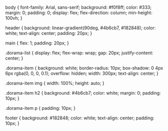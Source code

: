 body {
    font-family: Arial, sans-serif;
    background: #f0f8ff;
    color: #333;
    margin: 0;
    padding: 0;
    display: flex;
    flex-direction: column;
    min-height: 100vh;
}

header {
    background: linear-gradient(90deg, #4b6cb7, #182848);
    color: white;
    text-align: center;
    padding: 20px;
}

main {
    flex: 1;
    padding: 20px;
}

.dorama-list {
    display: flex;
    flex-wrap: wrap;
    gap: 20px;
    justify-content: center;
}

.dorama-item {
    background: white;
    border-radius: 10px;
    box-shadow: 0 4px 6px rgba(0, 0, 0, 0.1);
    overflow: hidden;
    width: 300px;
    text-align: center;
}

.dorama-item img {
    width: 100%;
    height: auto;
}

.dorama-item h2 {
    background: #4b6cb7;
    color: white;
    margin: 0;
    padding: 10px;
}

.dorama-item p {
    padding: 10px;
}

footer {
    background: #182848;
    color: white;
    text-align: center;
    padding: 10px;
}
